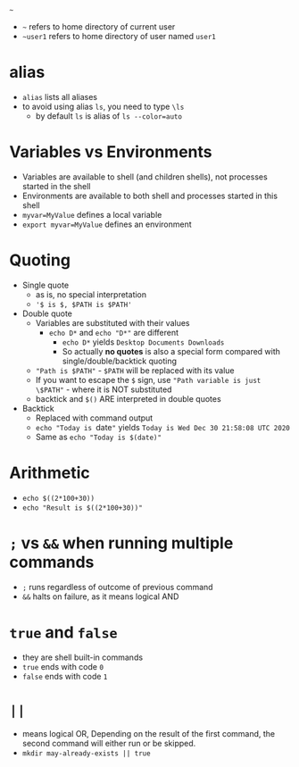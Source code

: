 `~`
* `~` refers to home directory of current user
* `~user1` refers to home directory of user named `user1`

# alias
* `alias` lists all aliases
* to avoid using alias `ls`, you need to type `\ls`
  * by default `ls` is alias of `ls --color=auto`

# Variables vs Environments
* Variables are available to shell (and children shells), not processes started in the shell
* Environments are available to both shell and processes started in this shell
* `myvar=MyValue` defines a local variable
* `export myvar=MyValue` defines an environment

# Quoting
* Single quote
  * as is, no special interpretation
  * `'$ is $, $PATH is $PATH'`
* Double quote
  * Variables are substituted with their values
    * `echo D*` and `echo "D*"` are different
      * `echo D*` yields `Desktop Documents Downloads`
      * So actually **no quotes** is also a special form compared with single/double/backtick quoting
  * `"Path is $PATH"` - `$PATH` will be replaced with its value
  * If you want to escape the `$` sign, use `"Path variable is just \$PATH"` - where it is NOT substituted
  * backtick and `$()` ARE interpreted in double quotes
* Backtick
  * Replaced with command output
  * `echo "Today is `date`"` yields `Today is Wed Dec 30 21:58:08 UTC 2020`
  * Same as `echo "Today is $(date)"`

# Arithmetic
- `echo $((2*100+30))`
- `echo "Result is $((2*100+30))"`

# `;` vs `&&` when running multiple commands
* `;` runs regardless of outcome of previous command
* `&&` halts on failure, as it means logical AND

# `true` and `false`
* they are shell built-in commands
* `true` ends with code `0`
* `false` ends with code `1`

# `||`
- means logical OR, Depending on the result of the first command, the second command will either run or be skipped.
- `mkdir may-already-exists || true `
